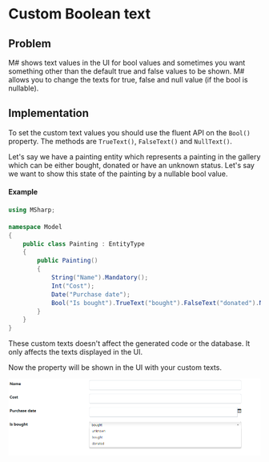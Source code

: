 # Custom Boolean text

## Problem

M# shows text values in the UI for bool values and sometimes you want something other than the default true and false values to be shown.
M# allows you to change the texts for true, false and null value (if the bool is nullable).

## Implementation

To set the custom text values you should use the fluent API on the `Bool()` property.
The methods are `TrueText()`, `FalseText()` and `NullText()`.

Let's say we have a painting entity which represents a painting in the gallery which can be either bought, donated or have an unknown status.
Let's say we want to show this state of the painting by a nullable bool value.

#### Example

```csharp
using MSharp;

namespace Model
{
    public class Painting : EntityType
    {
        public Painting()
        {
            String("Name").Mandatory();
            Int("Cost");
            Date("Purchase date");
            Bool("Is bought").TrueText("bought").FalseText("donated").NullText("unknown");
        }
    }
}
```

These custom texts doesn't affect the generated code or the database.
It only affects the texts displayed in the UI.

Now the property will be shown in the UI with your custom texts.

![custom bool text](images/customBoolText.PNG)